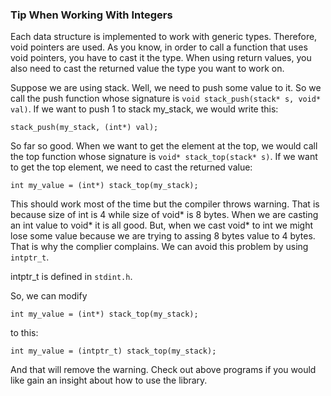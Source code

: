 ### Tip When Working With Integers

Each data structure is implemented to work with generic types. Therefore, void pointers are used. As you know, in order to call a function that uses void pointers, you have to cast it the type. When using return values, you also need to cast the returned value the type you want to work on.

Suppose we are using stack. Well, we need to push some value to it. So we call the push function whose signature is ```void stack_push(stack* s, void* val)```. If we want to push 1 to stack my_stack, we would write this:

 ```stack_push(my_stack, (int*) val);```

 So far so good. When we want to get the element at the top, we would call the top function whose signature is ```void* stack_top(stack* s)```. If we want to get the top element, we need to cast the returned value:

 ```int my_value = (int*) stack_top(my_stack);```

 This should work most of the time but the compiler throws warning. That is because size of int is 4 while size of void* is 8 bytes. When we are casting an int value to void* it is all good. But, when we cast void* to int we might lose some value because we are trying to assing 8 bytes value to 4 bytes. That is why the complier complains. We can avoid this problem by using ```intptr_t```.

 intptr_t is defined in ```stdint.h```.

 So, we can modify

  ```int my_value = (int*) stack_top(my_stack);```

  to this:

   ```int my_value = (intptr_t) stack_top(my_stack);```

   And that will remove the warning. Check out above programs if you would like gain an insight about how to use the library.